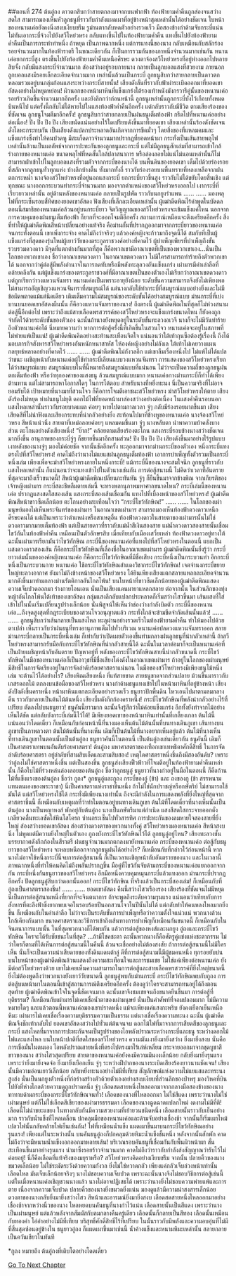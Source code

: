 ##ตอนที่ 274 ต้นอู๋ถง
ดาวตกสิบกว่าสายตกลงมาจากบนฟากฟ้า ท้องฟ้ายามค่ำคืนถูกส่องจนสว่างสดใส สามารถมองเห็นหัวลูกธนูที่ราวกับกำลังแผดเผาที่อยู่ข้างหน้าสุดเหล่านั้นได้อย่างชัดเจน
ใบหน้าของหนานเค่อยังคงนิ่งสงบเงียบขรึม รูม่านตากลับหดตัวอย่างรวดเร็ว มือสองข้างกำด้ามจับกระบี่แน่น ไม่ทันเอากระบี่จ้วงไปยังสวีโหย่วหรง กลับแทงขึ้นไปในท้องฟ้ายามค่ำคืน
แทงขึ้นไปยังท้องฟ้ายามค่ำคืนเป็นการกระทำท่าหนึ่ง ถ้าหยุด เป็นภาพฉากหนึ่ง แต่การแทงนี้ของนาง กลับเหมือนกับสลักร่องรอยจำนวนมากในท้องฟ้าราตรี ในขณะเดียวกัน ก็เป็นการรวมกันของภาพนิ่งจำนวนมากเช่นกัน
หนานเค่อยกกระบี่สูง ตรงขึ้นไปยังท้องฟ้ายามค่ำคืนเหนือศีรษะ ดวงตาจ้องสวีโหย่วหรงที่อยู่ห่างออกไปหลายสิบจั้ง กลับมีแสงกระบี่จำนวนมาก ส่องสว่างอยู่รอบกายนาง กลายเป็นลูกบอลแสงที่สวยงาม
ภายนอกลูกบอลแสงมีรอยเล็กละเอียดจำนวนมาก เหล่านั้นล้วนเป็นกระบี่
ลูกธนูสิบกว่าสายกลายเป็นดาวตก หลอมรวมอยู่บนกลุ่มก้อนแสงระหว่างกระบี่สายนั้น!
เสียงดังลั่นที่ราวกับฟ้าผ่าระเบิดออกมาที่ยอดเขาอัสดงอย่างไม่หยุดหย่อน!
ผิวนอกของหน้าผาหินที่แข็งแกร่งใต้รองเท้าหนังมังกรวารีคู่นั้นของหนานเค่อ รอยร้าวเกิดขึ้นจำนวนมากอีกครั้ง และยังลึกกว่าก่อนหน้านี้
ลูกธนูเหล่านั้นถูกกระบี่บังไว้เกือบทั้งหมด บินหนีไป แต่ครั้งนี้กลับไม่ได้หายไปในแสงท้องฟ้าค่ำคืนอีกครั้ง แต่กลับราวกับมีชีวิต ตามเสียงร้องของที่ชัดเจน ลูกธนูโจมตีมาอีกครั้ง!
ลูกธนูสิบกว่าสายกลายเป็นฝนธนูเต็มท้องฟ้า กรีดไปที่หนานเค่ออย่างต่อเนื่อง!
ปึง ปึง ปึง ปึง เสียงขนัดแน่นอย่างไร้ใดเปรียบดังขึ้นมาที่ยอดเขา
เสียงเหล่านั้นร้องดังชัดเจนดั่งโลหะกระทบกัน เป็นเสียงดังแปลกประหลาดอันเกิดจากการขีดมั่วๆ โดยสิ่งของที่แหลมคมและแข็งแกร่งซึ่งทำให้คนปวดหู
มีสะเก็ดดาวจำนวนมากปรากฏที่ยอดหน้าผา กระทั่งเป็นเส้นสายพลุไฟ เหล่านั้นล้วนเป็นผลลัพธ์จากการปะทะกันของลูกธนูและกระบี่
แต่ไม่มีลูกธนูสักเล่มที่สามารถเข้าใกล้ร่างกายของหนานเค่อ ขนาดพลุไฟที่หดสั้นใกล้ปลาสนาการ หรือล่องลอยไม่แน่ไม่นอนเหล่านั้นก็ไม่สามารถฝ่าเข้าไปในลูกบอลแสงที่รวมตัวจากกระบี่ของนางได้
บนพื้นดินของยอดเขา เต็มไปด้วยร่องรอยที่สลักจากลูกธนูทั่วทุกแห่ง บ้างลึกบ้างตื้น ทั้งมากทั้งถี่ ราวกับร่องรอยบนพื้นทรายที่หลงเหลือจากฝนตกกระหน่ำ
นางจ้องสวีโหย่วหรงที่อยู่นอกแสงกระบี่ ยกกระบี่ยาวขึ้นสูง ราวกับไม่ได้ขยับโดยสิ้นเชิง
แต่ทุกขณะ นางออกกระบวนท่ากระบี่จำนวนมาก
มองจากตำแหน่งของสวีโหย่วหรงออกไป เงากระบี่ที่เรียวยาวเหล่านั้น อยู่ด้านหลังของหนานเค่อ กลายเป็นรูปพัด
ราวกับนกยูงรำแพน
......
......
มองพลุไฟที่กระเซ็นรอบสี่ทิศของยอดเขาอัสดง ฟังเสียงที่เล็กละเอียดเหล่านั้น ผู้เฒ่าดีดพิณไร้คำพูดในบัดดล
ตอนนี้สมาธิของหนานเค่อล้วนอยู่บนกระบี่ยาว จิตวิญญาณของสวีโหย่วหรงจะเข้มแข็งแค่ไหน นอกจากการควบคุมของฝนธนูเต็มท้องฟ้า ก็ยากที่จะออกโจมตีอีกครั้ง สถานการณ์เหมือนจะตึงเครียดอีกครั้ง
สิ่งที่ทำให้ผู้เฒ่าดีดพิณสีหน้าเปลี่ยนอย่างแท้จริง คือม่านกั้นที่ปรากฏออกมาจากกระบี่ยาวของหนานเค่อ
จนกระทั่งตอนนี้ เขาเพิ่งกระจ่าง คาดไม่ถึงว่าจริงๆ แล้วองค์หญิงจะก้าวมาถึงจุดนี้ได้ สมกับที่เป็นผู้แข็งแกร่งที่สุดของรุ่นใหม่ผู้เยาว์วัยของตระกูลราชวงศ์อย่างที่คาดไว้
ผู้บำเพ็ญเพียรที่บำเพ็ญถึงขั้นรวบรวมดวงดาว มีจุดที่แตกต่างกันมากที่สุด ก็คือพวกเขามีอาณาเขตที่เป็นของพวกเขาเอง...นั่นเป็นโลกของพวกเขาเอง ชื่อว่าอาณาเขตดวงดาว
ในอาณาเขตดวงดาว ไม่มีใครสามารถทำร้ายถึงตัวพวกเขาได้ นอกจากว่าคู่ต่อสู้มีพลังอำนาจในการกดทับหรือมีพลังทะลุลวงอันแข็งแกร่ง
เผ่ามารมีคำเล่าลือที่คล้ายคลึงกัน แต่ผู้แข็งแกร่งของตระกูลราชวงศ์ที่มีอาณาเขตเป็นของตัวเองไม่เรียกว่าอาณาเขตดวงดาว แต่ถูกเรียกว่าวงแหวนจันทรา
หนานเค่อเป็นเพราะอายุยังน้อย ระดับขั้นความสามารถจึงยังไม่เพียงพอ ไม่สามารถอัญเชิญวงแหวนจันทราที่สมบูรณ์ได้ แต่นางกลับใช้ท่ากระบี่ที่สมบูรณ์แบบอย่างยิ่งและไม่มีข้อผิดพลาดแม้แต่นิดเดียว เติมเต็มความไม่สมบูรณ์ของระดับขั้นได้อย่างสมบูรณ์แบบ
ม่านกระบี่ที่เบ่งบานบนยอดเขาอัสดงผืนนั้น ก็คือวงแหวนจันทราของนาง!
ถึงตรงนี้ ผู้เฒ่าดีดพิณในที่สุดก็ไม่ห่วงสนามต่อสู้นี้อีกต่อไป
เพราะว่าถึงแม้สายเลือดพรสวรรค์ของสวีโหย่วหรงจะแข็งแกร่งขนาดไหน ก็ยังคงถูกจำกัดไว้ด้วยระดับขั้นของตัวเอง ฉะนั้นถ้านางยังหยุดอยู่ในระดับขั้นทะลวงอเวจี นางก็จะไม่มีวันทำร้ายถึงตัวหนานเค่อได้
นี่หมายความว่า หากการต่อสู้ครั้งนี้ที่เกิดขึ้นในสวนโจว หนานเค่อจะอยู่ในสภาพที่ไม่พ่ายแพ้เป็นแน่!
ผู้เฒ่าดีดพิณคิดอย่างสะท้านสะเทือนจิตใจ แน่นอนว่าใต้เท้ากุนซือต้องรู้เรื่องนี้ ถึงได้มอบภารกิจสังหารสวีโหย่วหรงอันหนักหนาสาหัส ให้องค์หญิงอย่างไม่ลังเล
ใต้เท้าไม่เคยวางแผนกลยุทธ์พลาดอย่างที่คาดไว้
......
......
ผู้เฒ่าดีดพิณไม่กังวลอีก แต่เขาลืมเรื่องหนึ่งไป ไม่แพ้ไม่ได้แปลว่าชนะ
เผชิญหน้ากับหนานเค่อผู้ใช้ท่ากระบี่เลียนแบบวงแหวนจันทรา การแสดงของสวีโหย่วหรงเรียกได้ว่าสมบูรณ์แบบ สมบูรณ์แบบในที่นี้หมายถึงสมบูรณ์แบบที่แน่นอน
ไม่ว่าจะเป็นความถี่ของลูกธนูฝนตกเต็มท้องฟ้า หรือว่าทุกองศาของแสงธนู ล้วนสมบูรณ์แบบมาก
หนานเค่อกางม่านกระบี่ก็ทำได้เพียงต้านทาน แต่ไม่สามารถหาโอกาสใดๆ ในการโต้ตอบ
สำหรับนางที่หยิ่งทะนง นี่เป็นความจริงที่ไม่อาจยอมรับได้
เป้าหมายที่นางมาที่สวนโจว ก็คือการโจมตีเอาชนะสวีโหย่วหรง ฆ่าสวีโหย่วหรงให้ตาย
เสียงดังร้องไม่หยุด ห่าฝนธนูไม่ยุติ ดอกไม้ไฟที่ยอดหน้าผาส่องสว่างอย่างต่อเนื่อง ในแสงค่ำคืนรอบนอก แสงไหลเหล่านั้นราวกับรอยบาดแผล ค่อยๆ หายไปตามกาลเวลา จู่ๆ กลับมีร่องรอยมากขึ้นมา
เสียงเสียดสีที่ไม่น่าฟังและเสียงกระทบที่น่ากลัวอย่างยิ่ง สะท้อนไปมาที่ข้างหูของหนานเค่อ
นางจ้องสวีโหย่วหรง สีหน้าแน่วนิ่ง สายตาที่เหม่อลอยค่อยๆ แหลมคมขึ้นมา
จู่ๆ นางหลับตา นำพาความบ้าคลั่งบางส่วน ตะโกนอย่างดังเสียงหนึ่ง!
“ย๊าก!”
คล้อยตามเสียงร้องตะโกน แสงกระบี่รอบข้างนางสว่างชัดเจนมากยิ่งขึ้น อานุภาพของกระบี่จู่ๆ ก็ขยายขึ้นมาอีกสามส่วน!
ปึง ปึง ปึง ปึง เสียงดังขึ้นมาอย่างไร้รูปแบบ เงาหลังของนางจู่ๆ มองไม่ค่อยชัด จากนั้นชัดอีกครั้ง ทะลุออกมาจากม่านกระบี่ของตัวเอง หนึ่งกระบี่แทงตรงไปที่สวีโหย่วหรง!
คาดไม่ถึงว่านางไม่แยแสฝนลูกธนูเต็มท้องฟ้า เอาการบำเพ็ญทั้งตัวรวมเป็นกระบี่หนึ่งเล่ม เพียงเพื่อจะฆ่าสวีโหย่วหรงภายในหนึ่งกระบี่!
แม้กระบี่นี้ของนางจะสมใจนึก ลูกธนูที่ราวกับแสงไหลเหล่านั้น ก็แน่นอนว่าจะแทงเข้าไปในตัวนางเช่นกัน การต่อสู้สนามนี้ ไม่คิดว่าเวลาที่อันตรายที่สุดจะมาถึงเร็วขนาดนี้!
สีหน้าผู้เฒ่าดีดพิณเปลี่ยนกะทันหัน จู่ๆ ก็ยืนขึ้นมาจากข้างพิณ
จากเกียรติของเจ้าหญิงเผ่ามาร กระบี่สละชีพลืมตายเล่มนี้ จะทรงพลานุภาพมหาศาลขนาดไหน?
กระบี่เล่มนี้ของหนานเค่อ ปรากฏแสงสดใสสองเส้น
แสงกระบี่สองเส้นเชื่อมกัน แทงไปที่เบื้องหน้าของสวีโหย่วหรง!
ผู้เฒ่าดีดพิณสีหน้าขาวซีดเล็กน้อย ตะโกนอย่างสะเทือนใจว่า “กระบี่ไขว้ทักษิณ!”
......
......
ในโลกของเผ่ามนุษย์มองไม่เห็นพระจันทร์ของเผ่ามาร
ในอาณาเขตเผ่ามาร สามารถมองเห็นท้องฟ้าดวงดาวเหนือศีรษะคนได้ แต่เป็นเพราะว่าตำแหน่งหรือสาเหตุอื่น ท้องฟ้าดวงดาวในสายตาของเผ่ามารนั้นไม่ใช่ดวงดาวมากมายเต็มท้องฟ้า แต่เป็นสายดาวที่ราวกับแม่น้ำสีเงินสองสาย
แม่น้ำดวงดาวสองสายนั้นเชื่อมไขว้กันในท้องฟ้าค่ำคืน เหมือนเป็นตัวอักษรสิบ
เมื่อเทียบกับเมืองเสวี่ยเหล่า ท้องฟ้าดวงดาวอยู่ทางใต้ ฉะนั้นเผ่ามารเรียกมันว่าไขว้ทักษิณ
กระบี่นี้ของหนานเค่อที่แทงไปที่สวีโหย่วหรงในตอนนี้ แยกเป็นแสงดวงดาวสองเส้น ก็คือกระบี่ไขว้ทักษิณที่เลื่องชื่อในอาณาเขตเผ่ามาร
ผู้เฒ่าดีดพิณนั้นยิ่งรู้ว่า กระบี่ยาวเล่มนั้นขององค์หญิงหนานเค่อ ก็คือกระบี่ไขว้ทักษิณที่มีชื่อเสียง
กระบี่หนึ่งเป็นกระบวนท่า อีกกระบี่หนึ่งเป็นกระบวนกาย
หนานเค่อ ใช้กระบี่ไขว้ทักษิณสำแดงวิชากระบี่ไขว้ทักษิณ!
เจตจำนงกระบี่ขยายใหญ่ทะลวงอากาศ ยังมาไม่ถึงข้างหน้าของสวีโหย่วหรง ได้ยินเพียงเสียงแตกสลายแหลกละเอียดจำนวนมากดังขึ้นมาท่ามกลางม่านรัตติกาลอันไกลโพ้น!
บนใบหน้าที่ขาวซีดเล็กน้อยของผู้เฒ่าดีดพิณแสดงความเจ็บปวดออกมา ร่างกายโอนเอน
นั่นเป็นเสียงแดนมายาแหลกสลาย
ต่อจากนั้น ในส่วนลึกของทุ่งหญ้าอันไกลโพ้นใต้เท้าของเขาอัสดง กลุ่มแสงลึกลับแปลกประหลาดก็เริ่มสว่างไสวขึ้นมา เส้นแสงที่ใส่เข้าไปในนั้นเริ่มเปลี่ยนรูปร่างเล็กน้อย นั่นพิสูจน์ให้เห็นว่าช่องว่างกำลังบิดตัว
กระบี่นี้ของหนานเค่อ...ถึงจุดสูงสุดที่กฎระเบียบของสวนโจวอนุญาตแล้ว กระทั่งใกล้จะข้ามขีดจำกัดเส้นนั้นแล้ว!
......
......
ลูกธนูสิบกว่าเส้นกลายเป็นแสงไหล ทะลุผ่านอย่างรวดเร็วในท้องฟ้ายามค่ำคืน ทำให้มองไปด้วยตาเปล่า เห็นราวกับว่าฝนธนูที่ทรงอานุภาพเต็มไปทั่วบริเวณ
หนานเค่อปลดวงแหวนจันทราออก สลายม่านกระบี่กลายเป็นกระบี่หนึ่งเล่ม ก็เท่ากับว่าเปิดเผยตัวเองขึ้นท่ามกลางฝนลูกธนูที่น่ากลัวเหล่านี้
ถ้าสวีโหย่วหรงสามารถรับมือกับกระบี่ไขว้ทักษิณที่น่ากลัวสายนี้ได้ ฉะนั้นในเวลาต่อมาก็จะเป็นหนานเค่อที่เป็นฝ่ายเผชิญหน้ากับอันตราย
ปัญหาอยู่ที่ พลังของกระบี่ไขว้ทักษิณสายนี้น่ากลัวขนาดนี้ กระบี่ไขว้ทักษิณในมือของหนานเค่อก็เป็นอาวุธที่มีชื่อเสียงโด่งดังในอาณาเขตเผ่ามาร ถ้าอยู่ในโลกของเผ่ามนุษย์ มีสิทธิ์ในการจัดเรียงอยู่ในการจัดลำดับร้อยศาสตราแน่นอน
ในมือของสวีโหย่วหรงมีเพียงธนูไม้หนึ่งเล่ม จะต้านไว้ได้อย่างไร?
เสียงพิณเสียงหนึ่ง ที่แท้สายขาด
สายธนูขาดจากส่วนปลาย ม้วนขึ้นมาราวกับเกสรดอกไม้ ตกลงบนข้อมือของสวีโหย่วหรง
นางกำด้ามธนูแทงเข้าไปในหน้าผาหินที่อยู่ข้างหน้า
เสียงดังปึงดังขึ้นคราหนึ่ง หน้าผาหินแตกละเอียดอย่างรวดเร็ว ธนูยาวปักพื้นดิน ไหวเอนไปมาตามลมกลางคืน ราวกับกลายเป็นต้นไม้ต้นหนึ่ง
เสียงบึ้มดังกึกก้องคราหนึ่ง!
กระบี่ไขว้ทักษิณที่พลังน่ากลัวอย่างไร้ที่เปรียบ ตัดลงไปบนธนูยาว!
ธนูคันนี้ยาวมาก ฉะนั้นจึงรู้สึกว่าไม่ค่อยแข็งแกร่ง อีกทั้งยังทำจากไม้อย่างเห็นได้ชัด แต่กลับบังกระบี่เล่มนี้ไว้ได้!
มีเพียงยอดเขาของหน้าผาหินเท่านั้นที่เกลี้ยงเกลา ต้นไม้นี้แน่นอนว่าโดดเดี่ยว ก็เหมือนกับก่อนหน้านี้ที่นางมองเห็นต้นไม้ต้นนั้นที่บนทางเดินภูเขา
เส้นทางบนภูเขาเป็นภาพลวงตา ต้นไม้ต้นนั้นที่นางเห็น เดิมก็เป็นต้นไม้ที่นางอยากเห็นอยู่แล้ว
ต้นไม้ที่นางเห็นที่ทางเดินภูเขาในตอนนั้นเป็นต้นอู๋ถง
ธนูยาวคันนี้ในตอนนี้ เป็นต้นอู๋ถงเช่นเดียวกัน
ธนูคันนี้ เดิมก็เป็นศาสตราเทพบนอันดับร้อยศาสตรา!
ต้นอู๋ถง มหาศาสตราของเทือกเขาเทพธิดาศักดิ์สิทธิ์ ในการจัดลำดับร้อยศาสตรา อยู่ลำดับที่สามสิบเอ็ดและสามสิบสอง!
เหตุใดศาสตราหนึ่งชิ้นถึงมีสองอันดับ? เพราะว่าอู๋ถงไม่ใช่ศาสตราหนึ่งชิ้น แต่เป็นสองชิ้น
ลูกธนูส่งเสียงฟิ้วฟ้าวที่โจมตีอยู่ในท้องฟ้ายามค่ำคืนเหล่านั้น ก็คือใบไม้ที่ร่วงหล่นล่องลอยของต้นอู๋ถง ชื่อว่าลูกธนูอู๋
ธนูยาวที่นางกำอยู่ในมือในตอนนี้ ก็คือก้านไม้ที่แข็งแรงของต้นอู๋ถง ชื่อว่า กูถง*
ลูกธนูอู๋และกูถง
กระบี่ของอู๋ (ข้า) และ ถงของกู (ข้า สรรพนามแทนตนเองของพระราชา)
นี่เป็นศาสตราแห่งราชาชิ้นหนึ่ง ถ้าไม่ใช่นักปราชญ์หรือกษัตริย์ ไม่สามารถใช้มันได้
แต่สวีโหย่วหรงใช้ได้ กระทั่งมีเพียงนางเท่านั้น ถึงจะมีกำลังในการแสดงพลังที่ยิ่งใหญ่ที่สุดจากศาสตราชิ้นนี้
ก็เหมือนกับเหตุผลที่ว่าทำไมตอนอยู่บนทางเดินภูเขา ต้นไม้ที่โดดเดี่ยวที่นางเห็นนั้นเป็นต้นอู๋ถง
นางเป็นพญาหงส์ พักอยู่กับต้นอู๋ถง
นางเป็นกษัตรีมาแต่กำเนิด
แสงสีสดใสกระจายออกดั่งเกลียวคลื่นทะเลซัดใส่หินโสโครก ซ่านกระเซ็นไปทั่วสารทิศ
การปะทะกันของลมหายใจสองสายที่ยิ่งใหญ่ ส่องสว่างยอดเขาอัสดง ส่องสว่างดวงตาของพวกนางทั้งคู่
สวีโหย่วหรงมองหนานเค่อ สีหน้าสงบนิ่ง ไม่พูดแต่มีความยิ่งใหญ่ในตัวเอง
กูถงบังกระบี่ไขว้ทักษิณไว้ได้ ลูกธนูอู๋อยู่ไหน?
เสียงทะลวงชั้นบรรยากาศดังกึกก้องในสีราตรี ฝนธนูจำนวนมากตกลงมายังหนานเค่อ
กระบี่ของหนานเค่อ ต่อสู้กับธนูยาวของสวีโหย่วหรง จะหลบหนีออกจากลูกธนูฝนได้อย่างไร? ก็เหมือนกับที่กล่าวไว้ก่อนหน้านี้ หากนางไม่อาจใช้หนึ่งกระบี่นี้จบการต่อสู้สนามนี้ ก็เป็นเวลาเผชิญหน้ากับอันตรายของนาง
และในเวลานี้ ภาพฉากหนึ่งที่ทำให้คนคิดไม่ถึงพลันปรากฏขึ้น
มือคู่ที่ไขว้กันจับด้ามกระบี่ของหนานเค่อแยกออกจากกัน กระบี่หนึ่งกันธนูยาวของสวีโหย่วหรง อีกมือหนึ่งควบคุมหมุนกระบี่แล้วแทงออก ม่านกระบี่ปรากฏอีกครั้ง ปัดลูกธนูอู๋สิบกว่าดอกนั้นออก!
กระบี่ไขว้ทักษิณ ที่จริงแล้วเป็นกระบี่สองเล่ม!
ก็เหมือนกับที่อู๋ถงเป็นศาสตราสองชิ้น!
......
......
ยอดเขาอัสดง คืนนี้สว่างไสวเรืองรอง เสียงร้องที่ชัดเจนไม่มีหยุด
นี่เป็นการต่อสู้สนามหนึ่งที่ยากที่จะจินตนาการ ถ้าจะพูดถึงระดับความรุนแรง แน่นอนว่าเทียบกับการสังหารที่ตะลึงฟ้าซึ่งยากพบเจอในรอบร้อยปีนอกสวนโจวในปีนั้นไม่ได้ แต่กลับทำให้คนหลงใหลมากยิ่งขึ้น
ก็เหมือนกับในคำเล่าลือ ไม่ว่าจะเป็นระดับขั้นการบำเพ็ญหรือว่าความตั้งใจแน่วแน่ พวกนางล้วนใกล้เคียงกันมาก ขนาดศาสตราและวิธีการเข้าถึงเส้นทางการบำเพ็ญก็เหมือนกันขนาดนี้ ก็เหมือนกับในจินตนาการแบบนั้น ในที่สุดพวกนางก็ได้พบกัน แล้วการต่อสู้ของหงส์และนกยูง อู๋ถงและกระบี่ไขว้ทักษิณ ใครจะได้รับชัยชนะในที่สุด?
...ถ้ามีโชคชะตา ฉะนั้นพวกนางก็คือศัตรูคู่แข่งแห่งชะตากรรม ไม่ว่าใครก็ตามที่ได้เห็นการต่อสู้สนามนี้ในคืนนี้ ล้วนจะเชื่ออย่างไม่ต้องสงสัย
ถ้าการต่อสู้สนามนี้ไม่มีใครเห็น นั่นก็จะเป็นความน่าเสียดายของทั้งดินแดนต้าลู่
ดีที่การต่อสู้สนามนี้มีผู้ชมคนหนึ่ง
ทุกรอยยับบ่นบนใบหน้าของผู้เฒ่าดีดพิณล้วนแสดงถึงความสะเทือนใจและการชมเชย
ไม่ใช่แค่เพียงต่อหนานเค่อ ยังมีต่อสวีโหย่วหรงด้วย
เขาไม่เคยเห็นความสามารถในการต่อสู้และสายเลือดพรสวรรค์ที่ยิ่งใหญ่ขนาดนี้
ยิ่งไม่ต้องพูดถึงว่าพวกนางยังเยาว์วัยขนาดนี้
ลูกธนูอู๋พบกับม่านกระบี่ กระบี่ไขว้ทักษิณพบกับกูถง การต่อสู้บนหน้าผาในตอนนี้เข้าสู่สถานการณ์ตึงเครียดอีกครั้ง ต้องดูว่าใครจะสามารถทนอยู่ได้ถึงตอนสุดท้าย
ผู้เฒ่าดีดพิณเข้าใจในจุดนี้ชัดเจนมาก ฉะนั้นเขาจึงชมเชยจนถึงขนาดยืนขึ้นมา
การต่อสู้ที่ยุติธรรม? ก็เหมือนกับเผ่ามารไม่เคยเชื่อน้ำตาของเผ่ามนุษย์ นั่นเป็นคำศัพท์ที่จอมปลอมมาก ไม่มีความหมายใดๆ
และแล้วตอนนี้หนานเค่อมองเขาปราดหนึ่ง แม้จะเพียงแค่แสงกะพริบ ยังคงเยือกเย็นเหนือหิมะ
เผ่ามารไม่เคยเชื่อเรื่องความยุติธรรมความเป็นธรรม แต่นางเชื่อเรื่องความทะนง
ฉะนั้น ผู้เฒ่าดีดพิณจึงชักเท้ากลับไป
ยอดเขาอัสดงสว่างไปทั่วแต่ต้นจนจบ ดอกไม้ไฟที่มาจากการเสียดสีของลูกธนูและกระบี่ แสงไหลที่มาจากการปะทะกันจนเป็นรูปร่างของไอพลังปราณระหว่างกระบี่และธนู
ระหว่างดอกไม้ไฟและแสงไหล บนใบหน้าปกติที่สดใสของสวีโหย่วหรง ความมันเงายิ่งมายิ่งสว่าง ยิ่งมายิ่งสงบ นั่นคือการเชื่อมั่นในตนเอง
ไอพลังปราณสายหนึ่งที่ตรงไปตรงมาไร้เล่ห์เหลี่ยม กระจายออกมาจากชุดบูชาสีขาวของนาง สว่างไสวสุดเปรียบ
สายตาของหนานเค่อยังคงมีความมึนงงเล็กน้อย กลับยิ่งมายิ่งรุนแรง เพราะว่ายิ่งมายิ่งจดจ่อ ยิ่งมายิ่งเยือกเย็น
จู่ๆ ระหว่างฝีปากของนางระเบิดเสียงร้องยาวนานชัดเจน!
เสียงนั้นมีความอ่อนเยาว์เล็กน้อย กลับหยิ่งทะนงอย่างไม่มีที่เทียบ สัญลักษณ์แห่งความไม่แยแสและทระนงสูงส่ง
นั่นเป็นนกยูงตัวหนึ่งที่ก่อร่างสร้างตัวด้วยตัวเองอย่างสงบเงียบที่ส่วนลึกของป่าพรุ มองวิหคที่บินไปยังที่ห่างไกลด้วยความดูถูกปราดหนึ่ง
จู่ๆ เลือดสดสายหนึ่งไหลออกมาจากกลางมือสองข้างของนาง ทาทาบด้ามกระบี่ของกระบี่ไขว้ทักษิณจนทั่ว!
เลือดของนางที่ไหลออกมา ไม่ใช่สีแดง เพราะว่านางไม่ใช่เผ่ามนุษย์ แต่ก็ไม่ใช่เลือดสีเขียวของเผ่ามารธรรมดา เลือดของนางฉูดฉาดแปลกใหม่ งดงามไม่มีที่ติ!
เลือดนี้ไม่น่าขยะแขยง ในทางกลับกันมีความสวยงามที่เย้ายวนชนิดหนึ่ง
เลือดสายนั้นราวกับเย็นอย่างมาก ราวกับน้ำแข็งที่ไหลเคลื่อน ปกคลุมมือของหนานเค่อและด้ามจับอย่างเชื่องช้า จากนั้นก็เริ่มเผาไหม้ เปลวไฟนั้นกลับคล้ายไฟเย็นเช่นกัน!
ไฟที่เหมือนน้ำแข็ง แผดเผาขึ้นมาบนกระบี่ไขว้ทักษิณอย่างรุนแรง!
เพียงแต่ในระหว่างนั้น บนคันธนูอู๋ถงก็ปกคลุมด้วยหิมะน้ำแข็งชั้นหนึ่ง หลังจากนั้นสักพัก คาดไม่ถึงว่าจะมีหนามน้ำแข็งงอกออกมาหลายเส้น!
บริเวณรอบคันธนูที่เชื่อมกันกับพื้นผิวหน้าผา สั่นสะเทือนขึ้นมาอย่างรุนแรง นำมาซึ่งรอยร้าวจำนวนมาก คาดไม่ถึงว่าราวกับกำลังส่งสัญญาณว่ารับไว้ไม่ค่อยอยู่!
นี่ก็คือเลือดที่แท้จริงของมยุราหรือ? สวีโหย่วหรงคิดอย่างเงียบขรึม
จากนั้น ปลายคิ้วของนางขมวดเล็กน้อย
ไม่ใช่ระมัดระวังด้วยความกังวล ยิ่งไม่ใช่หวาดกลัว เพียงแค่กลัวเจ็บล่วงหน้าเท่านั้น
เลือดไหล มันเจ็บเล็กน้อยจริงๆ
นางไม่ชอบความเจ็บปวด เพราะฉะนั้นนางจึงไม่ชอบวิธีการต่อสู้เช่นนี้
แต่ในเมื่อหนานเค่อเชิญชวนนางแล้ว นางไม่อาจปฏิเสธได้ เพราะว่านางยิ่งไม่ชอบความพ่ายแพ้และการตาย
เนื่องจากความเจ็บปวด ปลายคิ้วของนางยิ่งขมวดยิ่งแน่น มองดูแล้วมีความน่าสงสารเล็กน้อย ดวงตาของนางกลับยิ่งมายิ่งสว่างไสว สีหน้าและอารมณ์ยิ่งมายิ่งสงบ
เลือดสดสายหนึ่งไหลออกมาอย่างเชื่องช้าจากหว่างนิ้วของนาง ไหลหยดบนคันธนูที่นางกำไว้แน่น
เลือดสายนั้นเป็นสีแดง เพราะว่านางเป็นเผ่ามนุษย์ แต่แล้วหลังจากสัมผัสกับลมกลางคืนครู่เดียว เลือดนั้นก็กลายเป็นสีทอง
เลือดนั้นเหมือนกับทองคำ โอ่อ่าอย่างไม่มีที่เทียบ บริสุทธิ์ศักดิ์สิทธิ์ไร้ที่เปรียบ ในนั้นราวกับมีพลังและความอบอุ่นที่ไม่มีที่สิ้นสุดซ่อนอยู่ข้างใน
ธนูยาวอู๋ถง ก็แผดเผาขึ้นมาเช่นนี้
น้ำค้างแข็งและหนามหิมะเหล่านั้น สลายกลายเป็นควันเขียวในทันที


*กูถง หมายถึง ต้นอู๋ถงที่เติบโตอย่างโดดเดี่ยว


[Go To Next Chapter]( ./278.md)
